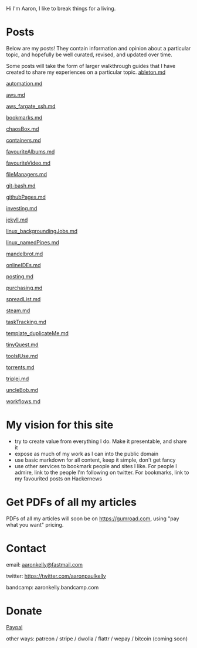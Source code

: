 Hi I'm Aaron, I like to break things for a living.

# Posts
Below are my posts! They contain information and opinion about a particular
topic, and hopefully be well curated, revised, and updated over time.

Some posts will take the form of larger walkthrough guides that I have
created to share my experiences on a particular topic.
[ableton.md](posts/withTOCs/ableton.md)

[automation.md](posts/withTOCs/automation.md)

[aws.md](posts/withTOCs/aws.md)

[aws_fargate_ssh.md](posts/withTOCs/aws_fargate_ssh.md)

[bookmarks.md](posts/withTOCs/bookmarks.md)

[chaosBox.md](posts/withTOCs/chaosBox.md)

[containers.md](posts/withTOCs/containers.md)

[favouriteAlbums.md](posts/withTOCs/favouriteAlbums.md)

[favouriteVideo.md](posts/withTOCs/favouriteVideo.md)

[fileManagers.md](posts/withTOCs/fileManagers.md)

[git-bash.md](posts/withTOCs/git-bash.md)

[githubPages.md](posts/withTOCs/githubPages.md)

[investing.md](posts/withTOCs/investing.md)

[jekyll.md](posts/withTOCs/jekyll.md)

[linux_backgroundingJobs.md](posts/withTOCs/linux_backgroundingJobs.md)

[linux_namedPipes.md](posts/withTOCs/linux_namedPipes.md)

[mandelbrot.md](posts/withTOCs/mandelbrot.md)

[onlineIDEs.md](posts/withTOCs/onlineIDEs.md)

[posting.md](posts/withTOCs/posting.md)

[purchasing.md](posts/withTOCs/purchasing.md)

[spreadList.md](posts/withTOCs/spreadList.md)

[steam.md](posts/withTOCs/steam.md)

[taskTracking.md](posts/withTOCs/taskTracking.md)

[template_duplicateMe.md](posts/withTOCs/template_duplicateMe.md)

[tinyQuest.md](posts/withTOCs/tinyQuest.md)

[toolsIUse.md](posts/withTOCs/toolsIUse.md)

[torrents.md](posts/withTOCs/torrents.md)

[triplej.md](posts/withTOCs/triplej.md)

[uncleBob.md](posts/withTOCs/uncleBob.md)

[workflows.md](posts/withTOCs/workflows.md)

# My vision for this site
- try to create value from everything I do. Make it presentable, and share it
- expose as much of my work as I can into the public domain
- use basic markdown for all content, keep it simple, don't get fancy
- use other services to bookmark people and sites I like. For people I admire, link to the people I'm following on twitter. For bookmarks, link to my favourited posts on Hackernews

# Get PDFs of all my articles
PDFs of all my articles will soon be on https://gumroad.com, using
"pay what you want" pricing.

# Contact

email: aaronkelly@fastmail.com

twitter: https://twitter.com/aaronpaulkelly

bandcamp: aaronkelly.bandcamp.com

# Donate
[Paypal](https://www.paypal.com/cgi-bin/webscr?cmd=_donations&business=DTJST2MAMPYQ8&currency_code=EUR&source=url)

other ways: patreon / stripe / dwolla / flattr / wepay / bitcoin (coming soon)
